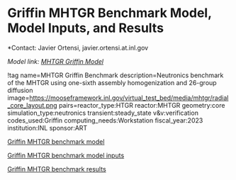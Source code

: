 # Griffin MHTGR Benchmark Model, Model Inputs, and Results

*Contact: Javier Ortensi, javier.ortensi.at.inl.gov

*Model link: [MHTGR Griffin Model](https://github.com/idaholab/virtual_test_bed/tree/main/htgr/mhtgr/mhtgr_griffin)*

!tag name=MHTGR Griffin Benchmark
     description=Neutronics benchmark of the MHTGR using one-sixth assembly homogenization and 26-group diffusion
     image=https://mooseframework.inl.gov/virtual_test_bed/media/mhtgr/radial_core_layout.png
     pairs=reactor_type:HTGR
                       reactor:MHTGR
                       geometry:core
                       simulation_type:neutronics
                       transient:steady_state
                       v&v:verification
                       codes_used:Griffin
                       computing_needs:Workstation
                       fiscal_year:2023
                       institution:INL
                       sponsor:ART

[Griffin MHTGR benchmark model](mhtgr_griffin/mhtgr350_model.md)

[Griffin MHTGR benchmark model inputs](mhtgr_griffin/mhtgr350_model_inputs.md)

[Griffin MHTGR benchmark results](mhtgr_griffin/mhtgr350_results.md)

